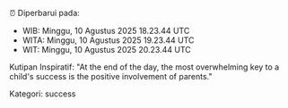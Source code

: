 ⏰ Diperbarui pada:
- WIB: Minggu, 10 Agustus 2025 18.23.44 UTC
- WITA: Minggu, 10 Agustus 2025 19.23.44 UTC
- WIT: Minggu, 10 Agustus 2025 20.23.44 UTC

Kutipan Inspiratif:
"At the end of the day, the most overwhelming key to a child's success is the positive involvement of parents."


Kategori: success


